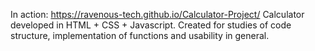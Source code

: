 In action: https://ravenous-tech.github.io/Calculator-Project/
Calculator developed in HTML + CSS + Javascript. Created for studies of code structure, implementation of functions and usability in general.
